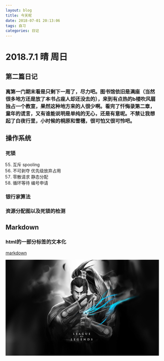 ```yaml
---
layout: blog
title: 今天呢
date: 2018-07-01 20:13:06
tags: 自习
categories: 日记
---
```

# 2018.7.1 晴 周日

## 第二篇日记

### 离第一门期末看是只剩下一周了，尽力吧。图书馆依旧是满座（当然很多地方还是放了本书占座人却还没去的），来到有点热的b楼吹风扇独占一个教室，果然这种地方来的人很少啊。看完了忏悔录第二章，童年的谎言，又有谁能说明是单纯的无心，还是有意呢。不禁让我想起了白夜行里，小时候的桐原和雪穗，很可怕又很可怜吧。

## 操作系统

### 死锁

55. 互斥 spooling
254. 不可剥夺 优先级放弃占用
781. 零散请求 静态分配
7857. 循环等待 编号申请

### 银行家算法

### 资源分配图以及死锁的检测

## Markdown

### html的一部分标签的文本化

[markdown](http://www.markdown.cn/)

[![picture](https://raw.githubusercontent.com/PENGFEI-CN/githubPENGFEI-CN.github.io/master/images/02.jpg 'hasaki')](http://lol.qq.com/)
